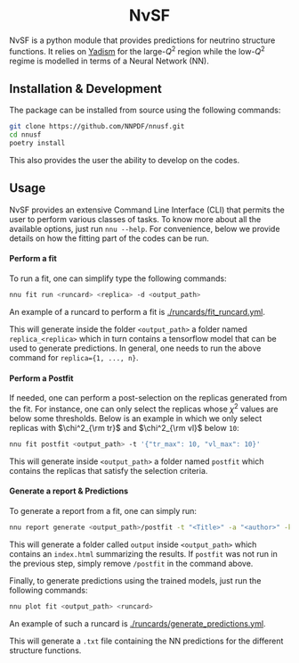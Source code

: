 <h1 align="center">NνSF</h1>

NνSF is a python module that provides predictions for neutrino structure functions. It relies on [Yadism](https://github.com/N3PDF/yadism) for the large-$Q^2$ region while the low-$Q^2$ regime is modelled in terms of a Neural Network (NN).

## Installation & Development

The package can be installed from source using the following commands:

```bash
git clone https://github.com/NNPDF/nnusf.git
cd nnusf
poetry install
```

This also provides the user the ability to develop on the codes.

## Usage

NνSF provides an extensive Command Line Interface (CLI) that permits the user to perform various classes of tasks. To know more about all the available options, just run `nnu --help`. For convenience, below we provide details on how the fitting part of the codes can be run.

#### Perform a fit

To run a fit, one can simplify type the following commands:

```bash
nnu fit run <runcard> <replica> -d <output_path>
```
An example of a runcard to perform a fit is [./runcards/fit_runcard.yml](./runcards/fit_runcard.yml).

This will generate inside the folder `<output_path>` a folder named `replica_<replica>` which in turn contains a tensorflow model that can be used to generate predictions. In general, one needs to run the above command for `replica={1, ..., n}`.

#### Perform a Postfit

If needed, one can perform a post-selection on the replicas generated from the fit. For instance, one can only select the replicas whose $\chi^2$ values are below some thresholds. Below is an example in which we only select replicas with $\chi^2_{\rm tr}$ and $\chi^2_{\rm vl}$ below `10`:
```bash
nnu fit postfit <output_path> -t '{"tr_max": 10, "vl_max": 10}'
```
This will generate inside `<output_path>` a folder named `postfit` which contains the replicas that satisfy the selection criteria.

#### Generate a report & Predictions

To generate a report from a fit, one can simply run:
```bash
nnu report generate <output_path>/postfit -t "<Title>" -a "<author>" -k "<keyword>"
```
This will generate a folder called `output` inside `<output_path>` which contains an `index.html` summarizing the results. If `postfit` was not run in the previous step, simply remove `/postfit` in the command above.

Finally, to generate predictions using the trained models, just run the following commands:

```bash
nnu plot fit <output_path> <runcard>
```
An example of such a runcard is [./runcards/generate_predictions.yml](./runcards/generate_predictions.yml).

This will generate a `.txt` file containing the NN predictions for the different structure functions.
